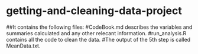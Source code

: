 # getting-and-cleaning-data-project
##It contains the following files:
#CodeBook.md describes the variables and summaries calculated and any other relecant information.
#run_analysis.R contains all the code to clean the data.
#The output of the 5th step is called MeanData.txt.
